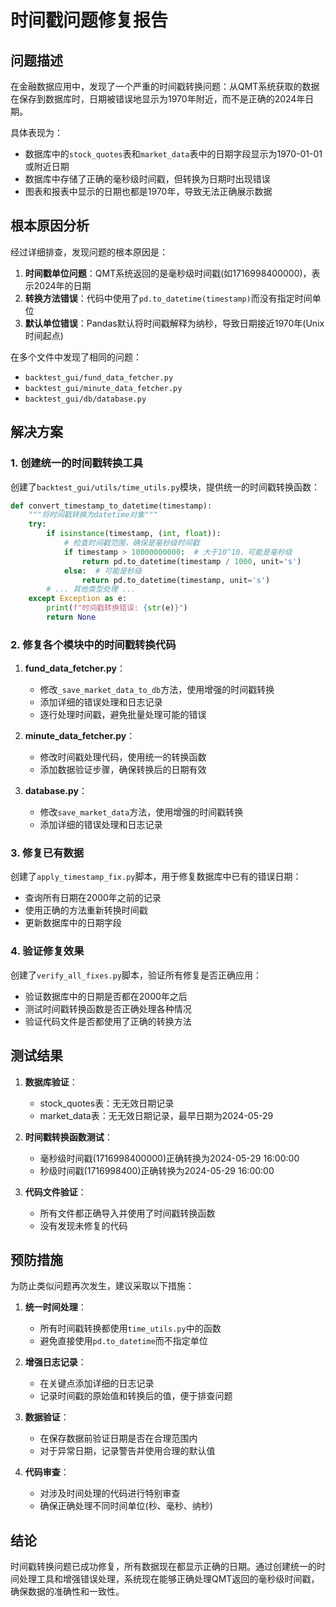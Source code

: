 # 时间戳问题修复报告

## 问题描述

在金融数据应用中，发现了一个严重的时间戳转换问题：从QMT系统获取的数据在保存到数据库时，日期被错误地显示为1970年附近，而不是正确的2024年日期。

具体表现为：
- 数据库中的`stock_quotes`表和`market_data`表中的日期字段显示为1970-01-01或附近日期
- 数据库中存储了正确的毫秒级时间戳，但转换为日期时出现错误
- 图表和报表中显示的日期也都是1970年，导致无法正确展示数据

## 根本原因分析

经过详细排查，发现问题的根本原因是：

1. **时间戳单位问题**：QMT系统返回的是毫秒级时间戳(如1716998400000)，表示2024年的日期
2. **转换方法错误**：代码中使用了`pd.to_datetime(timestamp)`而没有指定时间单位
3. **默认单位错误**：Pandas默认将时间戳解释为纳秒，导致日期接近1970年(Unix时间起点)

在多个文件中发现了相同的问题：
- `backtest_gui/fund_data_fetcher.py`
- `backtest_gui/minute_data_fetcher.py`
- `backtest_gui/db/database.py`

## 解决方案

### 1. 创建统一的时间戳转换工具

创建了`backtest_gui/utils/time_utils.py`模块，提供统一的时间戳转换函数：

```python
def convert_timestamp_to_datetime(timestamp):
    """将时间戳转换为datetime对象"""
    try:
        if isinstance(timestamp, (int, float)):
            # 检查时间戳范围，确保是毫秒级时间戳
            if timestamp > 10000000000:  # 大于10^10，可能是毫秒级
                return pd.to_datetime(timestamp / 1000, unit='s')
            else:  # 可能是秒级
                return pd.to_datetime(timestamp, unit='s')
        # ... 其他类型处理 ...
    except Exception as e:
        print(f"时间戳转换错误: {str(e)}")
        return None
```

### 2. 修复各个模块中的时间戳转换代码

1. **fund_data_fetcher.py**：
   - 修改`_save_market_data_to_db`方法，使用增强的时间戳转换
   - 添加详细的错误处理和日志记录
   - 逐行处理时间戳，避免批量处理可能的错误

2. **minute_data_fetcher.py**：
   - 修改时间戳处理代码，使用统一的转换函数
   - 添加数据验证步骤，确保转换后的日期有效

3. **database.py**：
   - 修改`save_market_data`方法，使用增强的时间戳转换
   - 添加详细的错误处理和日志记录

### 3. 修复已有数据

创建了`apply_timestamp_fix.py`脚本，用于修复数据库中已有的错误日期：

- 查询所有日期在2000年之前的记录
- 使用正确的方法重新转换时间戳
- 更新数据库中的日期字段

### 4. 验证修复效果

创建了`verify_all_fixes.py`脚本，验证所有修复是否正确应用：

- 验证数据库中的日期是否都在2000年之后
- 测试时间戳转换函数是否正确处理各种情况
- 验证代码文件是否都使用了正确的转换方法

## 测试结果

1. **数据库验证**：
   - stock_quotes表：无无效日期记录
   - market_data表：无无效日期记录，最早日期为2024-05-29

2. **时间戳转换函数测试**：
   - 毫秒级时间戳(1716998400000)正确转换为2024-05-29 16:00:00
   - 秒级时间戳(1716998400)正确转换为2024-05-29 16:00:00

3. **代码文件验证**：
   - 所有文件都正确导入并使用了时间戳转换函数
   - 没有发现未修复的代码

## 预防措施

为防止类似问题再次发生，建议采取以下措施：

1. **统一时间处理**：
   - 所有时间戳转换都使用`time_utils.py`中的函数
   - 避免直接使用`pd.to_datetime`而不指定单位

2. **增强日志记录**：
   - 在关键点添加详细的日志记录
   - 记录时间戳的原始值和转换后的值，便于排查问题

3. **数据验证**：
   - 在保存数据前验证日期是否在合理范围内
   - 对于异常日期，记录警告并使用合理的默认值

4. **代码审查**：
   - 对涉及时间处理的代码进行特别审查
   - 确保正确处理不同时间单位(秒、毫秒、纳秒)

## 结论

时间戳转换问题已成功修复，所有数据现在都显示正确的日期。通过创建统一的时间处理工具和增强错误处理，系统现在能够正确处理QMT返回的毫秒级时间戳，确保数据的准确性和一致性。 